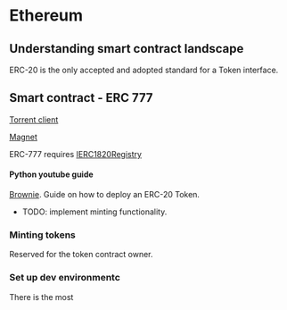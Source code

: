 # Ethereum 

## Understanding smart contract landscape
ERC-20 is the only accepted and adopted standard for a Token interface. 

## Smart contract - ERC 777
[Torrent client](https://www.qbittorrent.org/)

[Magnet](magnet:?xt=urn:btih:793e45948644c3e5eaffcdc750762a3277992aeb&dn=%5BDesireCourse.Net%5D%20Udemy%20-%20Ethereum%20and%20Solidity%20The%20Complete%20Developer%27s%20Guide&tr=udp%3A%2F%2Ftracker.opentrackr.org%3A1337%2Fannounce&tr=udp%3A%2F%2Fp4p.arenabg.com%3A1337%2Fannounce&tr=udp%3A%2F%2Ftracker.tiny-vps.com%3A6969%2Fannounce&tr=udp%3A%2F%2Fzephir.monocul.us%3A6969%2Fannounce&tr=udp%3A%2F%2Fchihaya.toss.li%3A9696%2Fannounce&tr=http%3A%2F%2Ftracker.files.fm%3A6969%2Fannounce&tr=udp%3A%2F%2Ftracker.zerobytes.xyz%3A1337%2Fannounce&tr=udp%3A%2F%2Fexplodie.org%3A6969%2Fannounce&tr=udp%3A%2F%2Fopen.stealth.si%3A80%2Fannounce&tr=udp%3A%2F%2Ftracker.uw0.xyz%3A6969%2Fannounce&tr=https%3A%2F%2Ftracker.nanoha.org%3A443%2Fannounce&tr=udp%3A%2F%2Fretracker.akado-ural.ru%3A80%2Fannounce&tr=udp%3A%2F%2Ftracker.zum.bi%3A6969%2Fannounce&tr=http%3A%2F%2Ftracker.nyap2p.com%3A8080%2Fannounce)

ERC-777 requires [IERC1820Registry](https://eips.ethereum.org/EIPS/eip-1820)

#### Python youtube guide
[Brownie](https://www.youtube.com/watch?v=8rpir_ZSK1g). Guide on how to deploy an ERC-20 Token. 
- TODO: implement minting functionality. 


### Minting tokens
Reserved for the token contract owner.

### Set up dev environmentc
There is the most